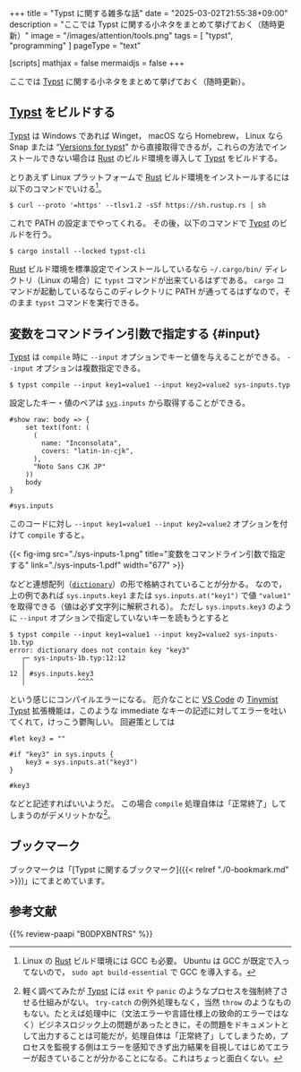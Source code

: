 +++
title = "Typst に関する雑多な話"
date =  "2025-03-02T21:55:38+09:00"
description = "ここでは Typst に関する小ネタをまとめて挙げておく（随時更新）"
image = "/images/attention/tools.png"
tags  = [ "typst", "programming" ]
pageType = "text"

[scripts]
  mathjax = false
  mermaidjs = false
+++

ここでは [Typst] に関する小ネタをまとめて挙げておく（随時更新）。

## [Typst] をビルドする

[Typst] は Windows であれば Winget， macOS なら Homebrew， Linux なら Snap または “[Versions for typst](https://repology.org/project/typst/versions "typst package versions - Repology")” から直接取得できるが，これらの方法でインストールできない場合は [Rust] のビルド環境を導入して [Typst] をビルドする。

とりあえず Linux プラットフォームで [Rust] ビルド環境をインストールするには以下のコマンドでいける[^r1]。

[^r1]: Linux の [Rust] ビルド環境には GCC も必要。 Ubuntu は GCC が既定で入ってないので， `sudo apt build-essential` で GCC を導入する。

```text
$ curl --proto '=https' --tlsv1.2 -sSf https://sh.rustup.rs | sh
```

これで PATH の設定までやってくれる。
その後，以下のコマンドで [Typst] のビルドを行う。

```text
$ cargo install --locked typst-cli
```

[Rust] ビルド環境を標準設定でインストールしているなら `~/.cargo/bin/` ディレクトリ（Linux の場合）に `typst` コマンドが出来ているはずである。
`cargo` コマンドが起動しているならこのディレクトリに PATH が通ってるはずなので，そのまま `typst` コマンドを実行できる。

## 変数をコマンドライン引数で指定する {#input}

[Typst] は `compile` 時に `--input` オプションでキーと値を与えることができる。
`--input` オプションは複数指定できる。

```text
$ typst compile --input key1=value1 --input key2=value2 sys-inputs.typ
```

設定したキー・値のペアは [`sys`]`.inputs` から取得することができる。

```typst {hl_lines=[12]}
#show raw: body => {
    set text(font: (
      (
        name: "Inconsolata",
        covers: "latin-in-cjk",
      ),
      "Noto Sans CJK JP"
    ))
    body
}

#sys.inputs
```

このコードに対し `--input key1=value1 --input key2=value2` オプションを付けて `compile` すると。

{{< fig-img src="./sys-inputs-1.png" title="変数をコマンドライン引数で指定する" link="./sys-inputs-1.pdf" width="677" >}}

などと連想配列（[`dictionary`]）の形で格納されていることが分かる。
なので，上の例であれば `sys.inputs.key1` または `sys.inputs.at("key1")` で値 `"value1"` を取得できる（値は必ず文字列に解釈される）。
ただし `sys.inputs.key3` のように `--input` オプションで指定していないキーを読もうとすると

```text
$ typst compile --input key1=value1 --input key2=value2 sys-inputs-1b.typ 
error: dictionary does not contain key "key3"
   ┌─ sys-inputs-1b.typ:12:12
   │
12 │ #sys.inputs.key3
   │             ^^^^
```

という感じにコンパイルエラーになる。
厄介なことに [VS Code] の [Tinymist Typst] 拡張機能は，このような immediate なキーの記述に対してエラーを吐いてくれて，けっこう鬱陶しい。
回避策としては

```typst
#let key3 = ""

#if "key3" in sys.inputs {
	key3 = sys.inputs.at("key3")
}

#key3
```

などと記述すればいいようだ。
この場合 `compile` 処理自体は「正常終了」してしまうのがデメリットかな[^e1]。

[^e1]: 軽く調べてみたが [Typst] には `exit` や `panic` のようなプロセスを強制終了させる仕組みがない。 `try-catch` の例外処理もなく，当然 `throw` のようなものもない。たとえば処理中に（文法エラーや言語仕様上の致命的エラーではなく）ビジネスロジック上の問題があったときに，その問題をドキュメントとして出力することは可能だが，処理自体は「正常終了」してしまうため，プロセスを監視する側はエラーを感知できず出力結果を目視してはじめてエラーが起きていることが分かることになる。これはちょっと面白くない。








## ブックマーク

ブックマークは「[Typst に関するブックマーク]({{< relref "./0-bookmark.md" >}})」にてまとめています。

[Typst]: https://typst.app/ "Typst: Compose papers faster"
[Typst Documentation]: https://typst.app/docs/ "Typst Documentation"
[Tutorial]: https://typst.app/docs/tutorial "Tutorial – Typst Documentation"
[`sys`]: https://typst.app/docs/reference/foundations/sys/ "System Functions – Typst Documentation"
[`dictionary`]: https://typst.app/docs/reference/foundations/dictionary/ "Dictionary Type – Typst Documentation"

[VS Code]: https://code.visualstudio.com/ "Visual Studio Code - Code Editing. Redefined"
[Tinymist Typst]: https://marketplace.visualstudio.com/items?itemName=myriad-dreamin.tinymist "Tinymist Typst - Visual Studio Marketplace"
[Rust]: https://www.rust-lang.org/ "Rust Programming Language"

## 参考文献

{{% review-paapi "B0DPXBNTRS" %}} <!-- Typst完全入門-->

